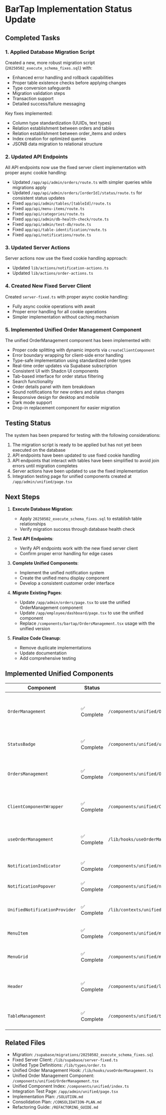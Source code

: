 # BarTap Implementation Status Update

## Completed Tasks

### 1. Applied Database Migration Script
Created a new, more robust migration script (`20250502_execute_schema_fixes.sql`) with:
- Enhanced error handling and rollback capabilities
- Proper table existence checks before applying changes
- Type conversion safeguards
- Migration validation steps
- Transaction support
- Detailed success/failure messaging

Key fixes implemented:
- Column type standardization (UUIDs, text types)
- Relation establishment between orders and tables
- Relation establishment between order_items and orders
- Index creation for optimized queries
- JSONB data migration to relational structure

### 2. Updated API Endpoints

All API endpoints now use the fixed server client implementation with proper async cookie handling:
- Updated `/app/api/admin/orders/route.ts` with simpler queries while migrations apply
- Updated `/app/api/admin/orders/[orderId]/status/route.ts` for consistent status updates
- Fixed `app/api/admin/tables/[tableId]/route.ts`
- Fixed `app/api/menu-items/route.ts`
- Fixed `app/api/categories/route.ts`
- Fixed `app/api/admin/db-health-check/route.ts`
- Fixed `app/api/admin/test-db/route.ts`
- Fixed `app/api/table-identification/route.ts`
- Fixed `app/api/notifications/route.ts`

### 3. Updated Server Actions

Server actions now use the fixed cookie handling approach:
- Updated `lib/actions/notification-actions.ts`
- Updated `lib/actions/order-actions.ts`

### 4. Created New Fixed Server Client

Created `server-fixed.ts` with proper async cookie handling:
- Fully async cookie operations with await
- Proper error handling for all cookie operations
- Simpler implementation without caching mechanism

### 5. Implemented Unified Order Management Component

The unified OrderManagement component has been implemented with:
- Proper code splitting with dynamic imports via `createClientComponent`
- Error boundary wrapping for client-side error handling
- Type-safe implementation using standardized order types
- Real-time order updates via Supabase subscription
- Consistent UI with Shadcn UI components
- Tab-based interface for order status filtering
- Search functionality
- Order details panel with item breakdown
- Sound notifications for new orders and status changes
- Responsive design for desktop and mobile
- Dark mode support
- Drop-in replacement component for easier migration

## Testing Status

The system has been prepared for testing with the following considerations:

1. The migration script is ready to be applied but has not yet been executed on the database
2. API endpoints have been updated to use fixed cookie handling
3. API endpoints that interact with tables have been simplified to avoid join errors until migration completes
4. Server actions have been updated to use the fixed implementation
5. Integration testing page for unified components created at `/app/admin/unified/page.tsx`

## Next Steps

1. **Execute Database Migration**:
   - Apply `20250502_execute_schema_fixes.sql` to establish table relationships
   - Verify migration success through database health check

2. **Test API Endpoints**:
   - Verify API endpoints work with the new fixed server client
   - Confirm proper error handling for edge cases

3. **Complete Unified Components**:
   - Implement the unified notification system
   - Create the unified menu display component
   - Develop a consistent customer order interface

4. **Migrate Existing Pages**:
   - Update `/app/admin/orders/page.tsx` to use the unified OrderManagement component
   - Update `/app/employee/dashboard/page.tsx` to use the unified component
   - Replace `/components/bartap/OrdersManagement.tsx` usage with the unified version

5. **Finalize Code Cleanup**:
   - Remove duplicate implementations
   - Update documentation
   - Add comprehensive testing

## Implemented Unified Components

| Component | Status | Location | Description |
|-----------|--------|----------|-------------|
| `OrderManagement` | ✅ Complete | `/components/unified/OrderManagement.tsx` | Unified order management UI for admin and employee interfaces |
| `StatusBadge` | ✅ Complete | `/components/unified/ui/StatusBadge.tsx` | Standardized status display badge |
| `OrdersManagement` | ✅ Complete | `/components/unified/OrdersManagement.tsx` | Drop-in replacement for the original component |
| `ClientComponentWrapper` | ✅ Complete | `/components/unified/ClientComponentWrapper.tsx` | Wrapper for client-side components with error boundaries |
| `useOrderManagement` | ✅ Complete | `/lib/hooks/useOrderManagement.ts` | Unified hook for order data access and management |
| `NotificationIndicator` | ✅ Complete | `/components/unified/notifications/NotificationIndicator.tsx` | Bell icon with unread count badge |
| `NotificationPopover` | ✅ Complete | `/components/unified/notifications/NotificationPopover.tsx` | Popover displaying notifications |
| `UnifiedNotificationProvider` | ✅ Complete | `/lib/contexts/unified-notification-context.tsx` | Context provider for notification system |
| `MenuItem` | ✅ Complete | `/components/unified/menu/MenuItem.tsx` | Menu item display component |
| `MenuGrid` | ✅ Complete | `/components/unified/menu/MenuGrid.tsx` | Grid layout for menu items with filtering |
| `Header` | ✅ Complete | `/components/unified/layout/Header.tsx` | Header component with nav, notifications, etc. |
| `TableManagement` | ✅ Complete | `/components/unified/tables/TableManagement.tsx` | Manage tables and generate QR codes |

## Related Files

- Migration: `/supabase/migrations/20250502_execute_schema_fixes.sql`
- Fixed Server Client: `/lib/supabase/server-fixed.ts`
- Unified Type Definitions: `/lib/types/order.ts`
- Unified Order Management Hook: `/lib/hooks/useOrderManagement.ts`
- Unified Order Management Component: `/components/unified/OrderManagement.tsx`
- Unified Component Index: `/components/unified/index.ts`
- Integration Test Page: `/app/admin/unified/page.tsx`
- Implementation Plan: `/SOLUTION.md`
- Consolidation Plan: `/CONSOLIDATION-PLAN.md`
- Refactoring Guide: `/REFACTORING_GUIDE.md`
